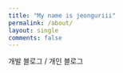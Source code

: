 ```yaml
---
title: "My name is jeonguriii"
permalink: /about/
layout: single
comments: false
---
```


개발 블로그 / 개인 블로그
